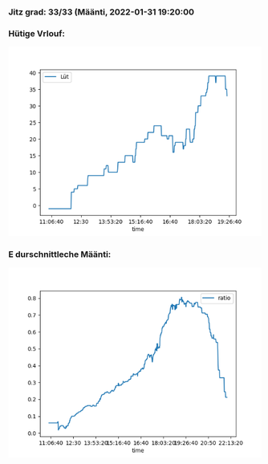 ### Jitz grad: 33/33 (Määnti, 2022-01-31 19:20:00

### Hütige Vrlouf:
![Graph](Today.png)

### E durschnittleche Määnti:
![Graph](Määnti.png)